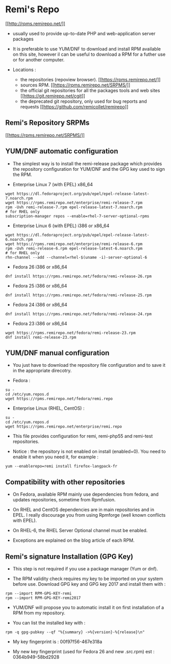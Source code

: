Remi's Repo
===========
[[http://rpms.remirepo.net/]]

+ usually used to provide up-to-date PHP and web-application server packages


+ It is preferable to use YUM/DNF to download and install RPM available on this site, however il can be useful to download a RPM for a futher use or for another computer.

+ Locations :
  - the repositories (repoview browser).
      [[https://rpms.remirepo.net/]]
  - sources RPM.
      [[https://rpms.remirepo.net/SRPMS/]]
  - the official git repositories for all the packages tools and web sites
      [[https://git.remirepo.net/cgit]]
  - the deprecated git repository, only used for bug reports and requests
      [[https://github.com/remicollet/remirepo]]


Remi's Repository SRPMs
-----------------------
[[https://rpms.remirepo.net/SRPMS/]]



YUM/DNF automatic configuration
-------------------------------

+ The simplest way is to install the remi-release package which provides the repository configuration for YUM/DNF and the GPG key used to sign the RPM.

+ Enterprise Linux 7 (with EPEL) x86_64
```
wget https://dl.fedoraproject.org/pub/epel/epel-release-latest-7.noarch.rpm
wget https://rpms.remirepo.net/enterprise/remi-release-7.rpm
rpm -Uvh remi-release-7.rpm epel-release-latest-7.noarch.rpm
# for RHEL only
subscription-manager repos --enable=rhel-7-server-optional-rpms
```

+ Enterprise Linux 6 (with EPEL) i386 or x86_64
```
wget https://dl.fedoraproject.org/pub/epel/epel-release-latest-6.noarch.rpm
wget https://rpms.remirepo.net/enterprise/remi-release-6.rpm
rpm -Uvh remi-release-6.rpm epel-release-latest-6.noarch.rpm
# for RHEL only
rhn-channel --add --channel=rhel-$(uname -i)-server-optional-6
```

+ Fedora 26  i386 or x86_64
```
dnf install https://rpms.remirepo.net/fedora/remi-release-26.rpm
```

+ Fedora 25  i386 or x86_64
```
dnf install https://rpms.remirepo.net/fedora/remi-release-25.rpm
```

+ Fedora 24  i386 or x86_64
```
dnf install https://rpms.remirepo.net/fedora/remi-release-24.rpm
```

+ Fedora 23  i386 or x86_64
```
wget https://rpms.remirepo.net/fedora/remi-release-23.rpm
dnf install remi-release-23.rpm
```

YUM/DNF manual configuration
----------------------------
+ You just have to download the repository file configuration and to save it
  in the appropriate direcotry.

+ Fedora :
```
su -
cd /etc/yum.repos.d
wget https://rpms.remirepo.net/fedora/remi.repo
```

+ Enterprise Linux (RHEL, CentOS) :
```
su -
cd /etc/yum.repos.d
wget https://rpms.remirepo.net/enterprise/remi.repo
```

+ This file provides configuration for remi, remi-php55 and remi-test repositories.

+ Notice : the repository is not enabled on install (enabled=0). You need to enable it when you need it, for example :
```
yum --enablerepo=remi install firefox-langpack-fr
```


Compatibility with other repositories
-------------------------------------

  + On Fedora, available RPM mainly use dependencies from  fedora, and updates repositories, sometime from Rpmfusion.
  
  + On RHEL and CentOS dependencies are in main repositories and in EPEL. I really discourage you from using Rpmforge (well known conflicts with EPEL).
  
  + On RHEL-6, the RHEL Server Optional channel must be enabled.
  
  + Exceptions are explained on the blog article of each RPM.


Remi's signature Installation (GPG Key)
---------------------------------------

+ This step is not required if you use a package manager (Yum or dnf).
  
+ The RPM validity check requires my key to be imported on your system before use. Download GPG key and GPG key 2017 and install them with :
```
rpm --import RPM-GPG-KEY-remi
rpm --import RPM-GPG-KEY-remi2017
```

+ YUM/DNF will propose you to automatic install it on first installation of a RPM from my repository.
  
+ You can list the installed key with :
```
rpm -q gpg-pubkey --qf "%{summary} ->%{version}-%{release}\n"
```
+ My key fingerprint is : 00f97f56-467e318a

+ My new key fingerprint (used for Fedora 26 and new  .src.rpm) est : 0364b949-58bd2928



